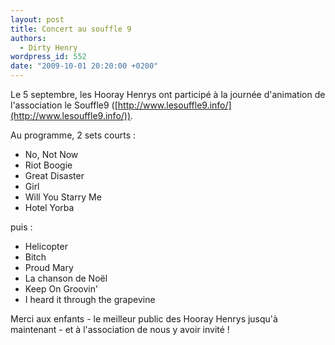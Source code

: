 ```yaml
---
layout: post
title: Concert au souffle 9
authors:
  - Dirty Henry
wordpress_id: 552
date: "2009-10-01 20:20:00 +0200"
---
```


Le 5 septembre, les Hooray Henrys ont participé à la journée d'animation de
l'association le Souffle9
([http://www.lesouffle9.info/](http://www.lesouffle9.info/)).

Au programme, 2 sets courts :

- No, Not Now
- Riot Boogie
- Great Disaster
- Girl
- Will You Starry Me
- Hotel Yorba

puis :

- Helicopter
- Bitch
- Proud Mary
- La chanson de Noël
- Keep On Groovin'
- I heard it through the grapevine

Merci aux enfants - le meilleur public des Hooray Henrys jusqu'à maintenant - et
à l'association de nous y avoir invité !
